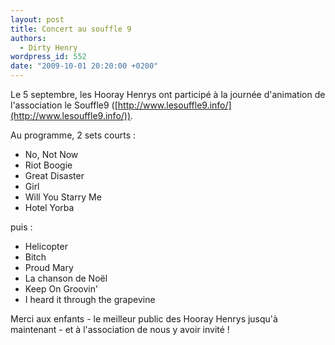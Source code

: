 ```yaml
---
layout: post
title: Concert au souffle 9
authors:
  - Dirty Henry
wordpress_id: 552
date: "2009-10-01 20:20:00 +0200"
---
```


Le 5 septembre, les Hooray Henrys ont participé à la journée d'animation de
l'association le Souffle9
([http://www.lesouffle9.info/](http://www.lesouffle9.info/)).

Au programme, 2 sets courts :

- No, Not Now
- Riot Boogie
- Great Disaster
- Girl
- Will You Starry Me
- Hotel Yorba

puis :

- Helicopter
- Bitch
- Proud Mary
- La chanson de Noël
- Keep On Groovin'
- I heard it through the grapevine

Merci aux enfants - le meilleur public des Hooray Henrys jusqu'à maintenant - et
à l'association de nous y avoir invité !
